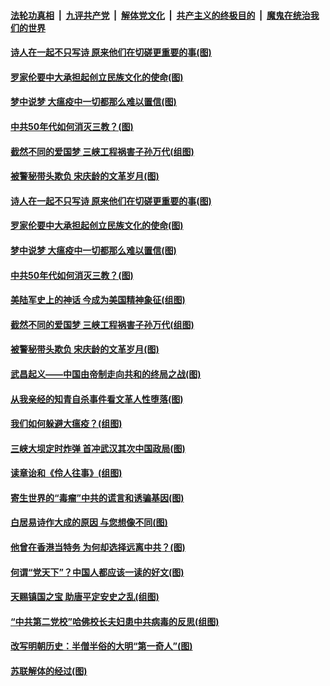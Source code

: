 

####  [法轮功真相](../../../../basic/blob/master/README.md?t=04010630) &nbsp;|&nbsp; [九评共产党](../../../../9ping.md/blob/master/README.md?t=04010630) &nbsp;|&nbsp; [解体党文化](../../../../jtdwh.md/blob/master/README.md?t=04010630)  &nbsp;|&nbsp; [共产主义的终极目的](../../../../gczydzjmd.md/blob/master/README.md?t=04010630) &nbsp;|&nbsp; [魔鬼在统治我们的世界](../../../../mgztzwmdsj.md/blob/master/README.md?t=04010630) 

#### [诗人在一起不只写诗 原来他们在切磋更重要的事(图)](../pages/p6/927316.md?t=04010630) 

#### [罗家伦要中大承担起创立民族文化的使命(图)](../pages/p6/927266.md?t=04010630) 

#### [梦中说梦 大瘟疫中一切都那么难以置信(图)](../pages/p6/928079.md?t=04010630) 

#### [中共50年代如何消灭三教？(图)](../pages/p6/927595.md?t=04010630) 

#### [截然不同的爱国梦 三峡工程祸害子孙万代(组图)](../pages/p6/927244.md?t=04010630) 

#### [被警秘带头欺负 宋庆龄的文革岁月(图)](../pages/p6/927325.md?t=04010630) 

#### [诗人在一起不只写诗 原来他们在切磋更重要的事(图)](../pages/p6/927316.md?t=04010630) 

#### [罗家伦要中大承担起创立民族文化的使命(图)](../pages/p6/927266.md?t=04010630) 

#### [梦中说梦 大瘟疫中一切都那么难以置信(图)](../pages/p6/928079.md?t=04010630) 

#### [中共50年代如何消灭三教？(图)](../pages/p6/927595.md?t=04010630) 

#### [美陆军史上的神话 今成为美国精神象征(组图)](../pages/p6/919613.md?t=04010630) 

#### [截然不同的爱国梦 三峡工程祸害子孙万代(组图)](../pages/p6/927244.md?t=04010630) 

#### [被警秘带头欺负 宋庆龄的文革岁月(图)](../pages/p6/927325.md?t=04010630) 

#### [武昌起义——中国由帝制走向共和的终局之战(图)](../pages/p6/927406.md?t=04010630) 

#### [从我亲经的知青自杀事件看文革人性堕落(图)](../pages/p6/927505.md?t=04010630) 

#### [我们如何躲避大瘟疫？(组图)](../pages/p6/927748.md?t=04010630) 

#### [三峡大坝定时炸弹 首冲武汉其次中国政局(图)](../pages/p6/927243.md?t=04010630) 

#### [读章诒和《伶人往事》(组图)](../pages/p6/927074.md?t=04010630) 

#### [寄生世界的“毒瘤”中共的谎言和诱骗基因(图)](../pages/p6/927034.md?t=04010630) 

#### [白居易诗作大成的原因 与您想像不同(图)](../pages/p6/927315.md?t=04010630) 

#### [他曾在香港当特务 为何却选择远离中共？(图)](../pages/p6/927267.md?t=04010630) 

#### [何谓“党天下”？中国人都应该一读的好文(图)](../pages/p6/927041.md?t=04010630) 

#### [天赐镇国之宝 助唐平定安史之乱(组图)](../pages/p6/927076.md?t=04010630) 

#### [“中共第二党校”哈佛校长夫妇患中共病毒的反思(组图)](../pages/p6/927475.md?t=04010630) 

#### [改写明朝历史：半僧半俗的大明“第一奇人”(图)](../pages/p6/926307.md?t=04010630) 

#### [苏联解体的经过(图)](../pages/p6/927201.md?t=04010630) 

